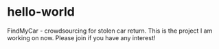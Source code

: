 # hello-world
FindMyCar - crowdsourcing for stolen car return.
This is the project I am working on now. Please join if you have any interest!
